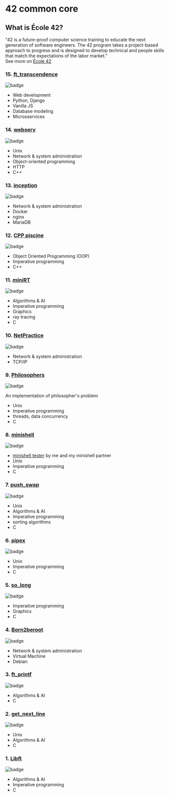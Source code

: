 # 42 common core

## What is École 42?

"42 is a future-proof computer science training to educate the next generation of software engineers. The 42 program takes a project-based approach to progress and is designed to develop technical and people skills that match the expectations of the labor market."
<br>
See more on [École 42](https://42.fr/en/homepage/)


### 15. [ft_transcendence](https://github.com/sgkhusal/42-ft_transcendence)
![badge](assets/ft_transcendencem.png)<br>
- Web development
- Python, Django
- Vanilla JS
- Database modeling
- Microsservices

### 14. [webserv](https://github.com/sgkhusal/42-webserv)
![badge](assets/webserve.png)<br>
- Unix
- Network & system administration
- Object-oriented programming
- HTTP
- C++

### 13. [inception](https://github.com/sgkhusal/42-inception)
![badge](assets/inceptione.png)<br>
- Network & system administration
- Docker
- nginx
- MariaDB

### 12. [CPP piscine](https://github.com/sgkhusal/42-CPP)
![badge](assets/cppm.png)<br>
- Object Oriented Programming (OOP)
- Imperative programming
- C++

### 11. [miniRT](https://github.com/sgkhusal/42-miniRT)
![badge](assets/minirtm.png)<br>
- Algorithms & AI
- Imperative programming
- Graphics
- ray tracing
- C

### 10. [NetPractice](https://github.com/sgkhusal/42-net-practice)
![badge](assets/netpracticee.png)<br>
- Network & system administration
- TCP/IP

### 9. [Philosophers](https://github.com/sgkhusal/42-philosophers)
![badge](assets/philosopherse.png)<br>

An implementation of philosopher's problem
- Unix
- Imperative programming
- threads, data concurrency
- C

### 8. [minishell](https://github.com/sgkhusal/minishell)
![badge](assets/minishellm.png)<br>

- [minishell tester](https://github.com/sgkhusal/minishell_tester) by me and my minishell partner
- Unix
- Imperative programming
- C

### 7. [push_swap](https://github.com/sgkhusal/42-push-swap)
![badge](assets/push_swapm.png)<br>
- Unix
- Algorithms & AI
- Imperative programming
- sorting algorithms
- C

### 6. [pipex](https://github.com/sgkhusal/42-pipex)
![badge](assets/pipexm.png)<br>
- Unix
- Imperative programming
- C

### 5. [so_long](https://github.com/sgkhusal/42-so_long)
![badge](assets/so_longm.png)<br>
- Imperative programming
- Graphics
- C

### 4. [Born2beroot](https://github.com/sgkhusal/42-Born2beRoot)
![badge](assets/born2berootm.png)<br>
- Network & system administration
- Virtual Machine
- Debian

### 3. [ft_printf](https://github.com/sgkhusal/42-ft_printf)
![badge](assets/ft_printfm.png)<br>
- Algorithms & AI
- C

### 2. [get_next_line](https://github.com/sgkhusal/42-GNL)
![badge](assets/get_next_linem.png)<br>
- Unix
- Algorithms & AI
- C

### 1. [Libft](https://github.com/sgkhusal/42-libft)
![badge](assets/libftm.png)<br>
- Algorithms & AI
- Imperative programming
- C
